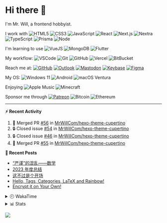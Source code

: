 # Hi there 👋

I'm Mr. Will, a frontend hobbyist.

I work with ![HTML5](https://img.shields.io/badge/HTML5-E34F26.svg?logo=html5&logoColor=white) ![CSS3](https://img.shields.io/badge/CSS3-1572B6.svg?logo=css3&logoColor=white) ![JavaScript](https://img.shields.io/badge/JavaScript-F7DF1E.svg?logo=javascript&logoColor=black) ![React](https://img.shields.io/badge/React-20232a.svg?logo=react&logoColor=61DAFB) ![Next.js](https://img.shields.io/badge/Next.js-000000.svg?logo=nextdotjs&logoColor=white) ![Nextra](https://img.shields.io/badge/Nextra-000000.svg?logo=nextra&logoColor=white) ![TypeScript](https://img.shields.io/badge/TypeScript-007ACC.svg?logo=typescript&logoColor=white) ![Prisma](https://img.shields.io/badge/Prisma-2D3748.svg?logo=prisma&logoColor=white) ![Node](https://img.shields.io/badge/Node.js-43853D.svg?logo=node.js&logoColor=white)

I'm learning to use ![VueJS](https://img.shields.io/badge/Vue.js-35495e.svg?logo=vue.js&logoColor=4FC08D) ![MongoDB](https://img.shields.io/badge/MongoDB-4ea94b.svg?logo=mongodb&logoColor=white) ![Flutter](https://img.shields.io/badge/Flutter-02569B.svg?logo=flutter&logoColor=white)

My workflow: ![VSCode](https://img.shields.io/badge/VS%20Code-007ACC?logo=visual-studio-code&logoColor=white) ![Git](https://img.shields.io/badge/Git-black?logo=git) ![GitHub](https://img.shields.io/badge/GitHub-181717.svg?logo=github&logoColor=white) ![Vercel](https://img.shields.io/badge/Vercel-333?logo=vercel) ![BitBucket](https://img.shields.io/badge/BitBucket-darkblue?logo=bitbucket)

Reach me at: [![GitHub](https://img.shields.io/badge/GitHub-MrWillCom-181717.svg?logo=github&logoColor=white)](https://github.com/MrWillCom) [![Outlook](https://img.shields.io/badge/Outlook-mr.will.com%40outlook.com-0078D4?logo=microsoft-outlook&logoColor=white)](mailto:mr.will.com@outlook.com) [![Mastodon](https://img.shields.io/badge/Mastodon-@MrWillCom@noc.social-6364FF?logo=mastodon&logoColor=white)](https://noc.social/@MrWillCom) [![Keybase](https://img.shields.io/badge/Keybase-mrwillcom-33A0FF?logo=keybase&logoColor=white)](https://keybase.io/mrwillcom) [![Figma](https://img.shields.io/badge/Figma-MrWillCom-F24E1E?logo=figma&logoColor=white)](https://figma.com/@MrWillCom)

My OS: ![Windows 11](https://img.shields.io/badge/Windows%2011-0078D6?logo=microsoft&logoColor=white) ![Android](https://img.shields.io/badge/Android-3DDC84?logo=android&logoColor=white) ![macOS Ventura](https://img.shields.io/badge/macOS%20Ventura-242524?logo=apple&logoColor=white)

Enjoying ![Apple Music](https://img.shields.io/badge/-Apple%20Music-FA243C.svg?logo=apple-music&logoColor=white) ![Minecraft](https://img.shields.io/badge/Minecraft-JE%201.19.2-62B47A.svg?logo=mojang-studios&logoColor=white)

Sponsor me through [![Patreon](https://img.shields.io/badge/Patreon-MrWillCom-F96854.svg?logo=patreon&logoColor=white)](https://www.patreon.com/MrWillCom) ![Bitcoin](https://img.shields.io/badge/Bitcoin-bc1q8vt874umc32hx4h5nfjechzdn0nuc3mj4g0uq0-000000.svg?logo=bitcoin&logoColor=white) ![Ethereum](https://img.shields.io/badge/Ethereum-0x44Baea5016C461aA838ff9B369A60246A9a540Eb-3C3C3D.svg?logo=ethereum&logoColor=white)

---

**⚡ Recent Activity**

<!--START_SECTION:activity-->
1. 🎉 Merged PR [#56](https://github.com/MrWillCom/hexo-theme-cupertino/pull/56) in [MrWillCom/hexo-theme-cupertino](https://github.com/MrWillCom/hexo-theme-cupertino)
2. 🔒 Closed issue [#54](https://github.com/MrWillCom/hexo-theme-cupertino/issues/54) in [MrWillCom/hexo-theme-cupertino](https://github.com/MrWillCom/hexo-theme-cupertino)
3. 🔒 Closed issue [#46](https://github.com/MrWillCom/hexo-theme-cupertino/issues/46) in [MrWillCom/hexo-theme-cupertino](https://github.com/MrWillCom/hexo-theme-cupertino)
4. 🎉 Merged PR [#55](https://github.com/MrWillCom/hexo-theme-cupertino/pull/55) in [MrWillCom/hexo-theme-cupertino](https://github.com/MrWillCom/hexo-theme-cupertino)
<!--END_SECTION:activity-->

**📕 Recent Posts**

<!-- BLOG-POST-LIST:START -->
- [“严谨”的混乱——数学](https://blog.mrwillcom.com/2024/06/02/The-Messy-Math/)
- [2023 年度总结](https://blog.mrwillcom.com/2023/12/26/2023-review/)
- [这不过是个开场](https://blog.mrwillcom.com/2022/12/19/It-s-just-the-Beginning/)
- [Hello, Tags, Categories, LaTeX and Rainbow!](https://blog.mrwillcom.com/2022/05/31/Hello-Tags-Categories-LaTeX-and-Rainbow/)
- [Encrypt it on Your Own!](https://blog.mrwillcom.com/2021/08/14/Encrypt-it-on-Your-Own/)
<!-- BLOG-POST-LIST:END -->

<details>
<summary>🕗 WakaTime</summary>

<!--START_SECTION:waka-->
![Code Time](http://img.shields.io/badge/Code%20Time-516%20hrs%2015%20mins-blue)

**I'm a Night 🦉** 

```text
🌞 Morning                239 commits         ███░░░░░░░░░░░░░░░░░░░░░░   11.41 % 
🌆 Daytime                736 commits         █████████░░░░░░░░░░░░░░░░   35.15 % 
🌃 Evening                1057 commits        █████████████░░░░░░░░░░░░   50.48 % 
🌙 Night                  62 commits          █░░░░░░░░░░░░░░░░░░░░░░░░   02.96 % 
```
📅 **I'm Most Productive on Sunday** 

```text
Monday                   218 commits         ███░░░░░░░░░░░░░░░░░░░░░░   10.41 % 
Tuesday                  324 commits         ████░░░░░░░░░░░░░░░░░░░░░   15.47 % 
Wednesday                352 commits         ████░░░░░░░░░░░░░░░░░░░░░   16.81 % 
Thursday                 221 commits         ███░░░░░░░░░░░░░░░░░░░░░░   10.55 % 
Friday                   239 commits         ███░░░░░░░░░░░░░░░░░░░░░░   11.41 % 
Saturday                 369 commits         ████░░░░░░░░░░░░░░░░░░░░░   17.62 % 
Sunday                   371 commits         ████░░░░░░░░░░░░░░░░░░░░░   17.72 % 
```


📊 **This Week I Spent My Time On** 

```text
🕑︎ Time Zone: Asia/Shanghai

💬 Programming Languages: 
TypeScript               26 hrs 5 mins       ████████████████░░░░░░░░░   65.96 % 
SCSS                     4 hrs 20 mins       ███░░░░░░░░░░░░░░░░░░░░░░   10.96 % 
EJS                      1 hr 47 mins        █░░░░░░░░░░░░░░░░░░░░░░░░   04.52 % 
Prisma                   1 hr 31 mins        █░░░░░░░░░░░░░░░░░░░░░░░░   03.86 % 
Markdown                 1 hr 14 mins        █░░░░░░░░░░░░░░░░░░░░░░░░   03.14 % 

🔥 Editors: 
VS Code                  39 hrs 32 mins      █████████████████████████   100.00 % 

💻 Operating System: 
Mac                      39 hrs 32 mins      █████████████████████████   100.00 % 
```

**I Mostly Code in JavaScript** 

```text
JavaScript               17 repos            ██████████░░░░░░░░░░░░░░░   39.53 % 
TypeScript               8 repos             █████░░░░░░░░░░░░░░░░░░░░   18.60 % 
CSS                      6 repos             ███░░░░░░░░░░░░░░░░░░░░░░   13.95 % 
TeX                      1 repo              █░░░░░░░░░░░░░░░░░░░░░░░░   02.33 % 
Dart                     1 repo              █░░░░░░░░░░░░░░░░░░░░░░░░   02.33 % 
```




 Last Updated on 01/08/2024 00:57:41 UTC
<!--END_SECTION:waka-->

</details>

<details>
  <summary>📊 Stats</summary>
  <img src="https://github-readme-stats.vercel.app/api?username=MrWillCom&hide_title=true&show_icons=true&count_private=true&include_all_commits=true" alt="Stats">
  <img src="https://api.githubtrends.io/user/svg/MrWillCom/langs?time_range=one_year&loc_metric=changed&compact=True&theme=classic" alt="Most used languages">
</details>

![](https://hit.yhype.me/github/profile?user_id=47271684)
